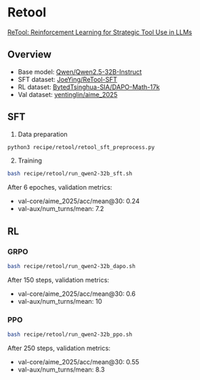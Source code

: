 # Retool
[ReTool: Reinforcement Learning for Strategic Tool Use in LLMs](https://arxiv.org/abs/2504.11536)

## Overview
- Base model: [Qwen/Qwen2.5-32B-Instruct](https://huggingface.co/Qwen/Qwen2.5-32B-Instruct)
- SFT dataset: [JoeYing/ReTool-SFT](https://huggingface.co/datasets/JoeYing/ReTool-SFT)
- RL dataset: [BytedTsinghua-SIA/DAPO-Math-17k](https://huggingface.co/datasets/BytedTsinghua-SIA/DAPO-Math-17k)
- Val dataset: [yentinglin/aime_2025](https://huggingface.co/datasets/yentinglin/aime_2025)

## SFT
1. Data preparation
```bash
python3 recipe/retool/retool_sft_preprocess.py
```

2. Training
```bash
bash recipe/retool/run_qwen2-32b_sft.sh
```

After 6 epoches, validation metrics:
- val-core/aime_2025/acc/mean@30: 0.24
- val-aux/num_turns/mean: 7.2

## RL

### GRPO
```bash
bash recipe/retool/run_qwen2-32b_dapo.sh
```

After 150 steps, validation metrics:
- val-core/aime_2025/acc/mean@30: 0.6
- val-aux/num_turns/mean: 10

### PPO

```bash
bash recipe/retool/run_qwen2-32b_ppo.sh
```

After 250 steps, validation metrics:
- val-core/aime_2025/acc/mean@30: 0.55
- val-aux/num_turns/mean: 8.3
